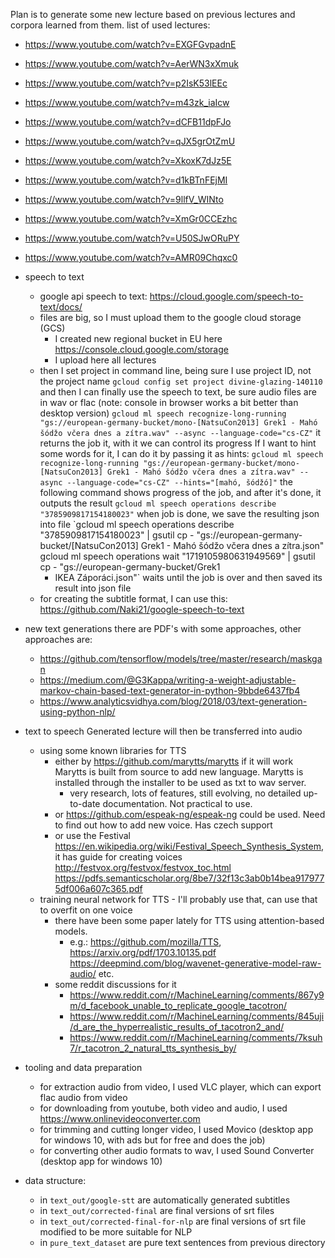 Plan is to generate some new lecture based on previous lectures and corpora
learned from them. list of used lectures: 
- https://www.youtube.com/watch?v=EXGFGvpadnE
- https://www.youtube.com/watch?v=AerWN3xXmuk
- https://www.youtube.com/watch?v=p2IsK53lEEc
- https://www.youtube.com/watch?v=m43zk_iaIcw
- https://www.youtube.com/watch?v=dCFB11dpFJo
- https://www.youtube.com/watch?v=qJX5grOtZmU
- https://www.youtube.com/watch?v=XkoxK7dJz5E
- https://www.youtube.com/watch?v=d1kBTnFEjMI
- https://www.youtube.com/watch?v=9llfV_WINto
- https://www.youtube.com/watch?v=XmGr0CCEzhc
- https://www.youtube.com/watch?v=U50SJwORuPY
- https://www.youtube.com/watch?v=AMR09Chqxc0

-   speech to text
    -   google api speech to text: https://cloud.google.com/speech-to-text/docs/
    -   files are big, so I must upload them to the google cloud storage (GCS)
        -   I created new regional bucket in EU here
            https://console.cloud.google.com/storage
        -   I upload here all lectures        
    -   then I set project in command line, being sure I use project ID, not the
        project name `gcloud config set project divine-glazing-140110` and then
        I can finally use the speech to text, be sure audio files are in wav or
        flac (note: console in browser works a bit better than desktop version)
        `gcloud ml speech recognize-long-running
        "gs://european-germany-bucket/mono-[NatsuCon2013] Grek1 - Mahó šódžo
        včera dnes a zítra.wav" --async --language-code="cs-CZ"` it returns the
        job it, with it we can control its progress If I want to hint some words
        for it, I can do it by passing it as hints: `gcloud ml speech
        recognize-long-running "gs://european-germany-bucket/mono-[NatsuCon2013]
        Grek1 - Mahó šódžo včera dnes a zítra.wav" --async
        --language-code="cs-CZ" --hints="[mahó, šódžó]"` the following command
        shows progress of the job, and after it's done, it outputs the result
        `gcloud ml speech operations describe "3785909817154180023"` when job is
        done, we save the resulting json into file `gcloud ml speech operations
        describe "3785909817154180023" | gsutil cp -
        "gs://european-germany-bucket/[NatsuCon2013] Grek1 - Mahó šódžo včera
        dnes a zítra.json" gcloud ml speech operations wait
        "1719105980631949569" | gsutil cp - "gs://european-germany-bucket/Grek1
        -  IKEA Záporáci.json"` waits until the job is over and then saved its
        result into json file
    - for creating the subtitle format, I can use this: https://github.com/Naki21/google-speech-to-text
    
-   new text generations there are PDF's with some approaches, other approaches
    are:
    -   https://github.com/tensorflow/models/tree/master/research/maskgan
    -   https://medium.com/@G3Kappa/writing-a-weight-adjustable-markov-chain-based-text-generator-in-python-9bbde6437fb4
    -   https://www.analyticsvidhya.com/blog/2018/03/text-generation-using-python-nlp/

-   text to speech Generated lecture will then be transferred into audio
    -   using some known libraries for TTS
        -   either by https://github.com/marytts/marytts if it will work Marytts is
            built from source to add new language. Marytts is installed through the
            installer to be used as txt to wav server.
            -   very research, lots of features, still evolving, no detailed up-to-date 
                documentation. Not practical to use.
        -   or https://github.com/espeak-ng/espeak-ng could be used. Need to find
            out how to add new voice. Has czech support
        -   or use the Festival
            https://en.wikipedia.org/wiki/Festival_Speech_Synthesis_System, it has
            guide for creating voices http://festvox.org/festvox/festvox_toc.html
            https://pdfs.semanticscholar.org/8be7/32f13c3ab0b14bea9179775df006a607c365.pdf
    -   training neural network for TTS - I'll probably use that, can use that to overfit on one voice
        -   there have been some paper lately for TTS using attention-based models.
            -   e.g.: https://github.com/mozilla/TTS, https://arxiv.org/pdf/1703.10135.pdf
            https://deepmind.com/blog/wavenet-generative-model-raw-audio/ etc.
        - some reddit discussions for it 
            - https://www.reddit.com/r/MachineLearning/comments/867y9m/d_facebook_unable_to_replicate_google_tacotron/
            - https://www.reddit.com/r/MachineLearning/comments/845uji/d_are_the_hyperrealistic_results_of_tacotron2_and/
            - https://www.reddit.com/r/MachineLearning/comments/7ksuh7/r_tacotron_2_natural_tts_synthesis_by/
-   tooling and data preparation
    -   for extraction audio from video, I used VLC player, which can export flac audio from video
    -   for downloading from youtube, both video and audio, I used https://www.onlinevideoconverter.com
    -   for trimming and cutting longer video, I used Movico (desktop app for windows 10, with ads but for free and does the job)
    -   for converting other audio formats to wav, I used Sound Converter (desktop app for windows 10)
    
- data structure:
    - in `text_out/google-stt` are automatically generated subtitles 
    - in `text_out/corrected-final` are final versions of srt files 
    - in `text_out/corrected-final-for-nlp` are final versions of srt file modified to be more suitable for NLP
    - in `pure_text_dataset` are pure text sentences from previous directory